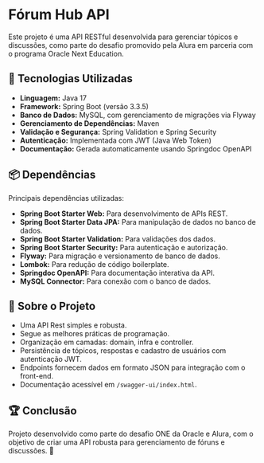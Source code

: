 # Fórum Hub API

Este projeto é uma API RESTful desenvolvida para gerenciar tópicos e discussões, como parte do desafio promovido pela Alura em parceria com o programa Oracle Next Education.

## 🚀 Tecnologias Utilizadas
- **Linguagem:** Java 17
- **Framework:** Spring Boot (versão 3.3.5)
- **Banco de Dados:** MySQL, com gerenciamento de migrações via Flyway
- **Gerenciamento de Dependências:** Maven
- **Validação e Segurança:** Spring Validation e Spring Security
- **Autenticação:** Implementada com JWT (Java Web Token)
- **Documentação:** Gerada automaticamente usando Springdoc OpenAPI

## 📦 Dependências
Principais dependências utilizadas:

- **Spring Boot Starter Web:** Para desenvolvimento de APIs REST.
- **Spring Boot Starter Data JPA:** Para manipulação de dados no banco de dados.
- **Spring Boot Starter Validation:** Para validações dos dados.
- **Spring Boot Starter Security:** Para autenticação e autorização.
- **Flyway:** Para migração e versionamento de banco de dados.
- **Lombok:** Para redução de código boilerplate.
- **Springdoc OpenAPI:** Para documentação interativa da API.
- **MySQL Connector:** Para conexão com o banco de dados.

## 🔧 Sobre o Projeto
- Uma API Rest simples e robusta.
- Segue as melhores práticas de programação.
- Organização em camadas: domain, infra e controller.
- Persistência de tópicos, respostas e cadastro de usuários com autenticação JWT.
- Endpoints fornecem dados em formato JSON para integração com o front-end.
- Documentação acessível em `/swagger-ui/index.html`.

## 🏆 Conclusão
Projeto desenvolvido como parte do desafio ONE da Oracle e Alura, com o objetivo de criar uma API robusta para gerenciamento de fóruns e discussões. 🚀

